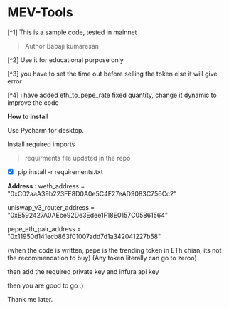 # MEV-Tools

[^1] This is a sample code, tested in mainnet

>Author Babaji kumaresan

[^2] Use it for educational purpose only

[^3] you have to set the time out before selling the token else it will give error

[^4] i have added eth_to_pepe_rate fixed quantity, change it dynamic to improve the code


**How to install**

Use Pycharm for desktop.

Install required imports
>requirments file updated in the repo

- [x] pip install -r requirements.txt 

**Address :**
weth_address = "0xC02aaA39b223FE8D0A0e5C4F27eAD9083C756Cc2"

uniswap_v3_router_address = "0xE592427A0AEce92De3Edee1F18E0157C05861564"

pepe_eth_pair_address = "0x11950d141ecb863f01007add7d1a342041227b58"

(when the code is written, pepe is the trending token in ETh chian, its not the recommendation to buy)
(Any token literally can go to zeroo)

then add the required private key and infura api key

then you are good to go :)

Thank me later.
